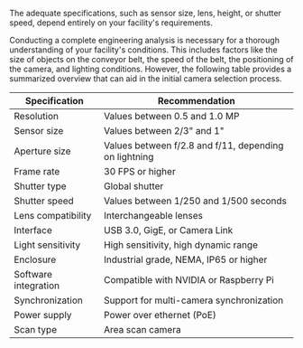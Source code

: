 The adequate specifications, such as sensor size, lens, height, or shutter
speed, depend entirely on your facility's requirements.

Conducting a complete engineering analysis is necessary for a thorough
understanding of your facility's conditions. This includes factors like the size
of objects on the conveyor belt, the speed of the belt, the positioning of the
camera, and lighting conditions. However, the following table provides a
summarized overview that can aid in the initial camera selection process.

| **Specification**     | **Recommendation**                                    |
| --------------------- | ----------------------------------------------------- |
| Resolution            | Values between 0.5 and 1.0 MP                         |
| Sensor size           | Values between 2/3" and 1"                            |
| Aperture size         | Values between f/2.8 and f/11, depending on lightning |
| Frame rate            | 30 FPS or higher                                      |
| Shutter type          | Global shutter                                        |
| Shutter speed         | Values between 1/250 and 1/500 seconds                |
| Lens compatibility    | Interchangeable lenses                                |
| Interface             | USB 3.0, GigE, or Camera Link                         |
| Light sensitivity     | High sensitivity, high dynamic range                  |
| Enclosure             | Industrial grade, NEMA, IP65 or higher                |
| Software integration  | Compatible with NVIDIA or Raspberry Pi                |
| Synchronization       | Support for multi-camera synchronization              |
| Power supply          | Power over ethernet (PoE)                             |
| Scan type             | Area scan camera                                      |
